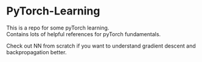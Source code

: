 # PyTorch-Learning
This is a repo for some pyTorch learning.  
Contains lots of helpful references for pyTorch fundamentals.

Check out NN from scratch if you want to understand gradient descent and backpropagation better.
